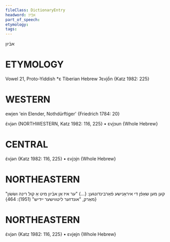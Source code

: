 ```yaml
---
fileClass: DictionaryEntry
headword: אבֿיון
part_of_speech: 
etymology: 
tags: 
---
```

אבֿיון

ETYMOLOGY
===========
Vowel 21, Proto-Yiddish *ɛ
Tiberian Hebrew ʔɛvjṓn
{Katz 1982: 225}

WESTERN
========

ewjen 'ein Elender, Nothdürftiger' {Friedrich 1784: 20}

ɛ́vjən {NORTHWESTERN, Katz 1982: 116, 225}
	•	ɛvjɔun {Whole Hebrew}

CENTRAL
========

ɛ́vjən {Katz 1982: 116, 225}
	•	ɛvjɔjn {Whole Hebrew}

NORTHEASTERN
==============

קען מען שאַפֿן די איראָנישע פֿאַרבינדונגען: {...} "ער איז אַן אבֿיון מיט אַ קול רינה ושׂשׂון"
{מאַרק, "אונדזער ליטווישער ייִדיש" (1951): 464}

NORTHEASTERN
==============

ɛ́vjən {Katz 1982: 116, 225}
	•	ɛvjejn {Whole Hebrew}